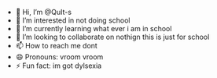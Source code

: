 - 👋 Hi, I’m @QuIt-s
- 👀 I’m interested in not doing school
- 🌱 I’m currently learning what ever i am in school
- 💞️ I’m looking to collaborate on nothign this is just for school
- 📫 How to reach me dont
- 😄 Pronouns: vroom vroom
- ⚡ Fun fact: im got dylsexia

<!---
QuIt-s/QuIt-s is a ✨ special ✨ repository because its `README.md` (this file) appears on your GitHub profile.
You can click the Preview link to take a look at your changes.
--->
